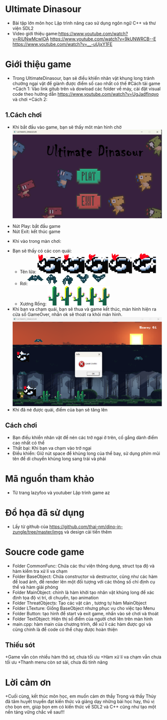 # Ultimate Dinasour
- Bài tập lớn môn học Lập trình nâng cao sử dụng ngôn ngữ C++ và thư viện SDL2
- Video giới thiệu game:<https://www.youtube.com/watch?v=RiUNwMcwlOA> <https://www.youtube.com/watch?v=9kUNWRCB--E> <https://www.youtube.com/watch?v=__-uUjxY1FE>
# Giới thiệu game
- Trong UltimateDinasour, bạn sẽ điều khiển nhân vật khung long tránh chướng ngại vật để giành được điểm số cao nhất có thế
#Cách tải game
+Cách 1: Vào link gitub trên và dowload các folder về máy, cài đặt visual code theo hướng dẫn <https://www.youtube.com/watch?v=UgJadfInqyo> và chơi
+Cách 2:
## 1.Cách chơi
- Khi bắt đầu vào game, bạn sẽ thấy môt màn hình chờ ![menu](https://github.com/vietsosad/ultimate-dinosaur/blob/master/DINASOUR/Turtorial/Screenshot%202024-04-26%20230304.png)
+ Nút Play: bắt đầu game
+ Nút Exit: kết thúc game
- Khi vào trong màn chơi:
+ Bạn sẽ thấy có các con quái:
   + Tên lửa: ![Rocket](https://github.com/vietsosad/ultimate-dinosaur/blob/master/DINASOUR/imgs/enemy/rocket_.png) 
   + Rơi:![Bat](https://github.com/vietsosad/ultimate-dinosaur/blob/master/DINASOUR/imgs/enemy/bat.png)
   + Xương Rồng: ![catus](https://github.com/vietsosad/ultimate-dinosaur/blob/master/DINASOUR/imgs/enemy/cactus.png) 
+ Khi bạn va chạm quái, bạn sẽ thua và game kết thúc, màn hình hiện ra cửa số GameOver, nhấn ok sẽ thoát ra khỏi màn hình. ![Over](https://github.com/vietsosad/ultimate-dinosaur/blob/master/DINASOUR/Turtorial/Screenshot%202024-04-26%20230345.png)
+ Khi đã né được quái, điểm của bạn sẽ tăng lên
## Cách chơi
- Bạn điều khiển nhân vật để nén các trở ngại ở trên, cố gắng dành điểm cao nhất có thể
- Thất bại: Khi bạn va chạm vào trở ngại
- Điều khiển: Giữ nút space để khủng long của thể bay, sử dụng phím mũi tên để di chuyển khủng long sang trái và phải
# Mã nguồn tham khảo 
- Từ trang lazyfoo và youtuber Lập trình game az
# Đồ họa đã sử dụng
- Lấy từ github của <https://github.com/thai-nm/dino-in-zungle/tree/master/imgs> và design cải tiến thêm
# Soucre code game
+ Folder CommonFunc: Chứa các thư viện thông dụng, struct tọa độ và hàm kiểm tra xử lí va chạm
+ Folder BaseObject: Chứa constructor và destructor, cũng như các hàm để load ảnh, để render lên một đối tượng với các thông số chỉ định cụ thể và hàm giải phóng
+ Folder MainObject: chính là hàm khởi tạo nhân vật khủng long để xác định tọa độ vị trí, di chuyển, tạo animation
+ Folder ThreatObjects: Tạo các vật cản , tương tự hàm MainObject
+ Folder LTexture:  Giống BaseObject nhưng phục vụ cho việc tạo Menu 
+ Folder Button: tạo hình để start và exit game, nhấn vào sẽ chơi và thoát
+ Folder TextObject: Hiện thị số điểm của người chơi lên trên màn hình
+ main.cpp: hàm main của chương trình, để xử lí các hàm được gọi và cũng chính là để code có thể chạy được hoàn thiện
## Thiếu sót
+Game vẫn còn nhiều hàm thô sơ, chưa tối ưu
+Hàm xử lí va chạm vẫn chưa tối ưu
+Thanh menu còn sơ sài, chưa đủ tính năng
  # Lời cảm ơn
  +Cuối cùng, kết thúc môn học, em muốn cảm ơn thầy Trọng và thầy Thủy đã tâm huyết truyền đạt kiến thức và giảng dạy những bài học hay, thú vị cho bọn em, giúp bọn em có kiến thức về SDL2 và C++ cũng như tạo một nền tảng vững chắc về sau!!!
